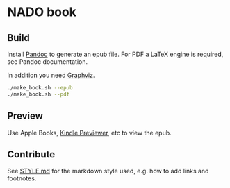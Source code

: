 # NADO book

## Build

Install [Pandoc](https://pandoc.org) to generate an epub file.
For PDF a LaTeX engine is required, see Pandoc documentation.

In addition you need [Graphviz](https://www.graphviz.org).

```sh
./make_book.sh --epub
./make_book.sh --pdf
```

## Preview

Use Apple Books, [Kindle Previewer](https://kdp.amazon.com/en_US/help/topic/G202131170), etc to view the epub.

## Contribute

See [STYLE.md](STYLE.md) for the markdown style used, e.g. how to add links and footnotes.
